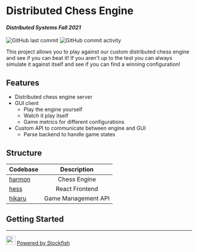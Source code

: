 # Distributed Chess Engine
#### _Distributed Systems Fall 2021_

![GitHub last commit](https://img.shields.io/github/last-commit/gjakubik/distChessEngine?style=for-the-badge) ![GitHub commit activity](https://img.shields.io/github/commit-activity/w/gjakubik/distChessEngine?style=for-the-badge)

This project allows you to play against our custom distributed chess engine and see if you can beat it! If you aren't up to the test you can always simulate it against itself and see if you can find a winning configuration!

## Features
- Distributed chess engine server
- GUI client
    - Play the engine yourself
    - Watch it play itself
    - Game metrics for different configurations
- Custom API to communicate between engine and GUI
    - Parse backend to handle game states 

## Structure
| Codebase              |      Description          |
| :-------------------- | :-----------------------: |
| [harmon](harmon)      |      Chess Engine         |
| [hess](hess)          |     React Frontend        |
| [hikaru](hikaru)      |   Game Management API     | 
 
 ## Getting Started
 
 
 ---
 <img src="https://www.chessprogramming.org/images/thumb/0/09/Stockfish-logo.png/300px-Stockfish-logo.png" width="25px" /> [Powered by Stockfish]

[Powered by Stockfish]: https://stockfishchess.org/
